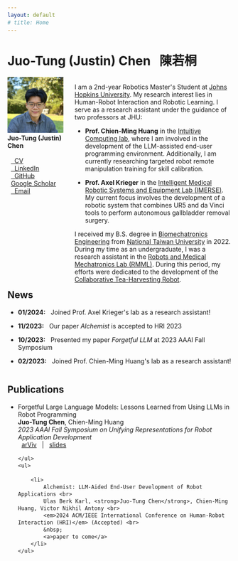 ```yaml
---
layout: default
# title: Home
---
```



<h1>Juo-Tung (Justin) Chen &nbsp; 陳若桐</h1>

<div style="float: right; width: 70%;">
    <p>
        I am a 2nd-year Robotics Master's Student at 
        <a href="https://www.jhu.edu/">Johns Hopkins University</a>. 
        My research interest lies in Human-Robot Interaction and Robotic Learning. I serve as a research assistant under the guidance of two professors at JHU:
        <ul>
            <li>
                <b>Prof. Chien-Ming Huang</b> in the 
                <a href="https://intuitivecomputing.github.io/">Intuitive Computing lab</a>, where I am involved in the development of the LLM-assisted end-user programming environment. 
                Additionally, I am currently researching targeted robot remote manipulation training for skill calibration.
            </li>
        </ul>
        <ul>
            <li>
                <b>Prof. Axel Krieger</b> in the 
                <a href="https://imerse.lcsr.jhu.edu/">Intelligent Medical Robotic Systems and Equipment Lab (IMERSE)</a>. 
                My current focus involves the development of a robotic system that combines UR5 and da Vinci tools to perform autonomous gallbladder removal surgery.
            </li>
        </ul>
    </p>
    <p>
        I received my B.S. degree in 
        <a href="(https://www.bime.ntu.edu.tw/English/Default.html">Biomechatronics Engineering</a> 
        from 
        <a href="(https://www.ntu.edu.tw/">National Taiwan University</a> 
        in 2022.
        During my time as an undergraduate, I was a research assistant in the 
        <a href="http://rmml.bime.ntu.edu.tw/nturmmle.html">Robots and Medical Mechatronics Lab (RMML)</a>.
        During this period, my efforts were dedicated to the development of the
        <a href="https://sites.google.com/view/tea-harvesting-robot/project?authuser=0">Collaborative Tea-Harvesting Robot</a>.
    </p>

</div>

<div>
    <img src="/assets/Juo-Tung-photo.jpg" width="25%" height="28%">
    <br>
    <!-- <h3> -->
    <strong>Juo-Tung (Justin) Chen</strong>
    <br>
    <br>
        &nbsp; <i class="fa fa-file"></i> <a href="https://drive.google.com/file/d/1uHBaOGW2hYhs4___-GXZHyyhzmM4NJKn/view?usp=sharing">&nbsp; CV</a> <br>
        &nbsp; <i class="fa fa-linkedin"></i> <a href="https://www.linkedin.com/in/juo-tung-chen/">&nbsp; LinkedIn</a> <br>
        &nbsp; <i class="fa fa-github"></i> <a href="https://github.com/JuoTungChe">&nbsp; GitHub</a> <br>
        &nbsp; <i class="fa fa-graduation-cap"></i> <a href="https://scholar.google.com/citations?hl=en&view_op=list_works&gmla=AH70aAXxk2fHAZPjPFlZOI1pwkNiaeLONfXh8d1Bk3ozfIDCi39IcHQp8BZHilhw_QL-Gnu_nLg_e4Ew6t-VeA&user=qqUqgWoAAAAJ"> Google Scholar</a> <br>
        &nbsp; <i class="fa fa-envelope"></i> <a href="mailto:jchen396@jhu.edu">&nbsp; Email</a>
</div>

<div style="clear: both;"> 


<table width="100%" align="center" border="0" cellspacing="0" cellpadding="20">
    <tr>
        <h2>News</h2>
        <ul>
            <li><strong>01/2024:</strong> &nbsp; Joined Prof. Axel Krieger's lab as a research assistant!</li>
        </ul>			  
        <ul>
            <li><strong>11/2023:</strong> &nbsp; Our paper <em>Alchemist</em> is accepted to HRI 2023</li>
        </ul>
        <ul>
            <li><strong>10/2023:</strong> &nbsp; Presented my paper <em>Forgetful LLM</em> at 2023 AAAI Fall Symposium</li>
        </ul>
        <ul>
            <li><strong>02/2023:</strong> &nbsp; Joined Prof. Chien-Ming Huang's lab as a research assistant!</li>
        </ul>
    </tr>
</table>
</div>

<table width="100%" align="center" border="0" cellspacing="0" cellpadding="20">
    <h2>Publications</h2>
    <ul>
        <li>
            Forgetful Large Language Models: Lessons Learned from Using LLMs in Robot Programming <br>
            <strong>Juo-Tung Chen</strong>, Chien-Ming Huang <br>
            <em>2023 AAAI Fall Symposium on Unifying Representations for Robot Application Development</em> <br>
            &nbsp; 
            <a href="https://arxiv.org/abs/2310.06646">arViv</a>  &nbsp; |  &nbsp; 
            <a href="./projects/LLM/Forgetful-Large-Language-Models-Lessons-Learned-from-Using-LLMs-in-Robot-Programming.pdf">slides</a> 
        </li>

    </ul>
    <ul>

        <li>
            Alchemist: LLM-Aided End-User Development of Robot Applications <br>
            Ulas Berk Karl, <strong>Juo-Tung Chen</strong>, Chien-Ming Huang, Victor Nikhil Antony <br>
            <em>2024 ACM/IEEE International Conference on Human-Robot Interaction (HRI)</em> (Accepted) <br>
            &nbsp; 
            <a>paper to come</a>
        </li>
    </ul>
</table>
